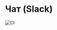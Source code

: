 # Чат (Slack)

![CI](https://github.com/popkovandrey/frontend-project-lvl4/workflows/CI/badge.svg?branch=master)
